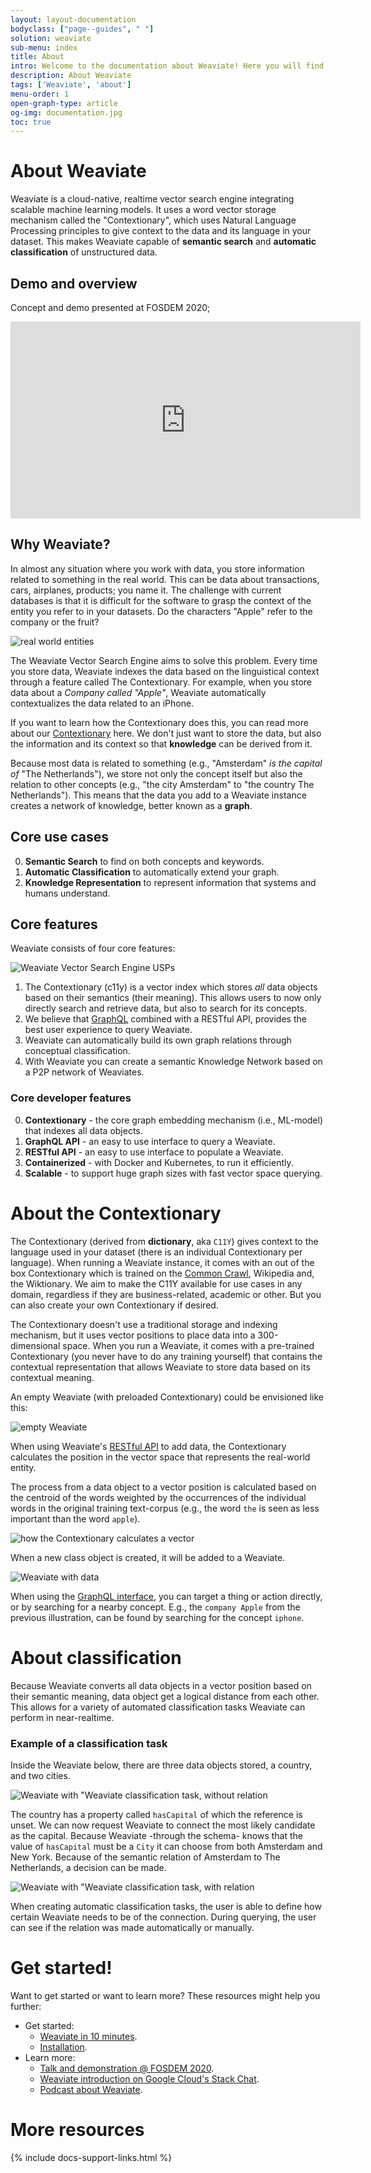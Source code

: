 ```yaml
---
layout: layout-documentation
bodyclass: ["page--guides", " "]
solution: weaviate
sub-menu: index
title: About
intro: Welcome to the documentation about Weaviate! Here you will find what's Weaviate all about, how to start your own Weaviate instance and interact with it, and how to use it to perform semantic search and automatic classification.<br><br>Like what you see? Consider giving us a <a href="https://github.com/semi-technologies/weaviate/stargazers">⭐ on Github</a>.
description: About Weaviate
tags: ['Weaviate', 'about']
menu-order: 1
open-graph-type: article
og-img: documentation.jpg
toc: true
---
```


# About Weaviate

Weaviate is a cloud-native, realtime vector search engine integrating scalable machine learning models. It uses a word vector storage mechanism called the "Contextionary", which uses Natural Language Processing principles to give context to the data and its language in your dataset. This makes Weaviate capable of **semantic search** and **automatic classification** of unstructured data.

## Demo and overview

Concept and demo presented at FOSDEM 2020;

<p><iframe width="560" height="315" src="https://www.youtube.com/embed/3NfcAF4qm2k" frameborder="0" allow="accelerometer; autoplay; encrypted-media; gyroscope; picture-in-picture" allowfullscreen></iframe></p>

## Why Weaviate?

In almost any situation where you work with data, you store information related to something in the real world. This can be data about transactions, cars, airplanes, products; you name it. The challenge with current databases is that it is difficult for the software to grasp the context of the entity you refer to in your datasets. Do the characters "Apple" refer to the company or the fruit?

![real world entities](/img/guides/entities.jpg "real world entities")

The Weaviate Vector Search Engine aims to solve this problem. Every time you store data, Weaviate indexes the data based on the linguistical context through a feature called The Contextionary. For example, when you store data about a _Company called "Apple"_, Weaviate automatically contextualizes the data related to an iPhone.

If you want to learn how the Contextionary does this, you can read more about our [Contextionary](#about-the-contextionary) here. We don't just want to store the data, but also the information and its context so that **knowledge** can be derived from it.

Because most data is related to something (e.g., "Amsterdam" _is the capital of_ "The Netherlands"), we store not only the concept itself but also the relation to other concepts (e.g., "the city Amsterdam" to "the country The Netherlands"). This means that the data you add to a Weaviate instance creates a network of knowledge, better known as a **graph**.

## Core use cases

0. **Semantic Search** to find on both concepts and keywords.
0. **Automatic Classification** to automatically extend your graph.
0. **Knowledge Representation** to represent information that systems and humans understand.

## Core features

Weaviate consists of four core features:

![Weaviate Vector Search Engine USPs](/img/guides/USPs.png "Weaviate Vector Search Engine USPs")

1. The Contextionary (c11y) is a vector index which stores _all_ data objects based on their semantics (their meaning). This allows users to now only directly search and retrieve data, but also to search for its concepts.
2. We believe that [GraphQL](https://graphql.org/) combined with a RESTful API, provides the best user experience to query Weaviate.
3. Weaviate can automatically build its own graph relations through conceptual classification.
4. With Weaviate you can create a semantic Knowledge Network based on a P2P network of Weaviates.

### Core developer features

0. **Contextionary** - the core graph embedding mechanism (i.e., ML-model) that indexes all data objects.
0. **GraphQL API** - an easy to use interface to query a Weaviate.
0. **RESTful API** - an easy to use interface to populate a Weaviate.
0. **Containerized** - with Docker and Kubernetes, to run it efficiently.
1. **Scalable** - to support huge graph sizes with fast vector space querying.

# About the Contextionary

The Contextionary (derived from **dictionary**, aka `C11Y`) gives context to the language used in your dataset (there is an individual Contextionary per language). When running a Weaviate instance, it comes with an out of the box Contextionary which is trained on the [Common Crawl](https://commoncrawl.org/), Wikipedia and, the Wiktionary. We aim to make the C11Y available for use cases in any domain, regardless if they are business-related, academic or other. But you can also create your own Contextionary if desired.

The Contextionary doesn't use a traditional storage and indexing mechanism, but it uses vector positions to place data into a 300-dimensional space. When you run a Weaviate, it comes with a pre-trained Contextionary (you never have to do any training yourself) that contains the contextual representation that allows Weaviate to store data based on its contextual meaning.

An empty Weaviate (with preloaded Contextionary) could be envisioned like this:

![empty Weaviate](/img/guides/c11y-empty.jpg "empty Weaviate")

When using Weaviate's [RESTful API](./restful-api-references/index.html) to add data, the Contextionary calculates the position in the vector space that represents the real-world entity.

The process from a data object to a vector position is calculated based on the centroid of the words weighted by the occurrences of the individual words in the original training text-corpus (e.g., the word `the` is seen as less important than the word `apple`).

![how the Contextionary calculates a vector](/img/guides/object-to-vector.jpg "how the Contextionary calculates a vector")

When a new class object is created, it will be added to a Weaviate.

![Weaviate with data](/img/guides/c11y-with-data.jpg "Weaviate with data")

When using the [GraphQL interface](./graphql-references/index.html), you can target a thing or action directly, or by searching for a nearby concept. E.g., the `company Apple` from the previous illustration, can be found by searching for the concept `iphone`.

# About classification

Because Weaviate converts all data objects in a vector position based on their semantic meaning, data object get a logical distance from each other. This allows for a variety of automated classification tasks Weaviate can perform in near-realtime.

### Example of a classification task

Inside the Weaviate below, there are three data objects stored, a country, and two cities.

![Weaviate with "Weaviate classification task, without relation](/img/guides/c11y-class1.jpg "Weaviate classification task, without relation")

The country has a property called `hasCapital` of which the reference is unset. We can now request Weaviate to connect the most likely candidate as the capital. Because Weaviate -through the schema- knows that the value of `hasCapital` must be a `City` it can choose from both Amsterdam and New York. Because of the semantic relation of Amsterdam to The Netherlands, a decision can be made.

![Weaviate with "Weaviate classification task, with relation](/img/guides/c11y-class2.jpg "Weaviate classification task, with relation")

When creating automatic classification tasks, the user is able to define how certain Weaviate needs to be of the connection. During querying, the user can see if the relation was made automatically or manually.

# Get started!

Want to get started or want to learn more? These resources might help you further:

- Get started:
    - [Weaviate in 10 minutes](./getting-started/quick-start.html).
    - [Installation](./getting-started/installation.html).
- Learn more:
    - [Talk and demonstration @ FOSDEM 2020](/news/fosdem-2020.html).
    - [Weaviate introduction on Google Cloud's Stack Chat](https://www.semi.technology/news/gcp-stackchat.html).
    - [Podcast about Weaviate](/news/gcp-podcast.html).

# More resources

{% include docs-support-links.html %}